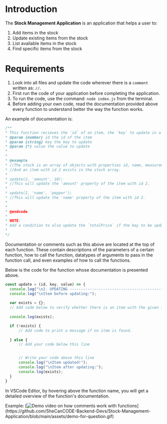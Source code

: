# Introduction
The **Stock Management Application**  is an application that helps a user to: 
1. Add items in the stock
2. Update existing items from the stock
3. List available items in the stock
4. Find specific items from the stock

# Requirements
1. Look into all files and update the code wherever there is a `comment` written as: `//`.
2. First run the code of your application before completing the application.
3. To run the code, use the command:
`node index.js` from the terminal.
4. Before adding your own code, read the documentation provided above every function to understand better the way the function works.

  An example of documentation is:
  ```javascript
  /**
 * This function recieves the `id` of an item, the `key` to update in a given item, and the `value` to update in the item.
 * @param {number} id the id of the item
 * @param {string} key the key to update
 * @param {*} value the value to update
 * 
 * 
 * @example
 * //The stock is an array of objects with properties id, name, measurementUnit, amount, pricePerUnit, and totalPrice.
 * //And an item with id 2 exists in the stock array.
 * 
 * update(2, 'amount', 10);
 * //This will update the 'amount' property of the item with id 2.
 * 
 * update(2, 'name', 'pepper');
 * //This will update the 'name' property of the item with id 2.
 * 
 * 
 * @endcode
 * 
 * NOTE:
 * Add a condition to also update the `totalPrice` if the key to be updated is either `amount` or `pricePerUnit`.
 * 
 */

  ```
  Documentation or comments such as this above are located at the top of each function. These contain descriptions of the parameters of a certain function, how to call the function, datatypes of arguments to pass in the function call, and even examples of how to call the functions.

  Below is the code for the function whose documentation is presented above.
  ```javascript
  const update = (id, key, value) => {
    console.log("\n2. UPDATING ------------------------------------------------------ ")
    console.log("\nItem before updating:");
    
    var exists = {};
    // Add code below to verify whether there is an item with the given id.
    
    console.log(exists);

    if (!exists) {
        // Add code to print a message if no item is found.
        
    } else {
        // Add your code below this line


        // Write your code above this line
        console.log("\nItem updated!");
        console.log("\nItem after updating:");
        console.log(exists);
    }
}
  ```
  In VSCode Editor, by hovering above the function name, you will get a detailed overview of the function's documentation.
  
  Example:
  [![Demo video on how comments work with functions]([http://img.youtube.com/vi/YOUTUBE_VIDEO_ID_HERE/0.jpg](https://github.com/SheCanCODE-Backend-Devs/Stock-Management-Application/blob/main/assets/demo-for-question.gif))](https://github.com/SheCanCODE-Backend-Devs/Stock-Management-Application/blob/main/assets/demo-for-question.gif)

